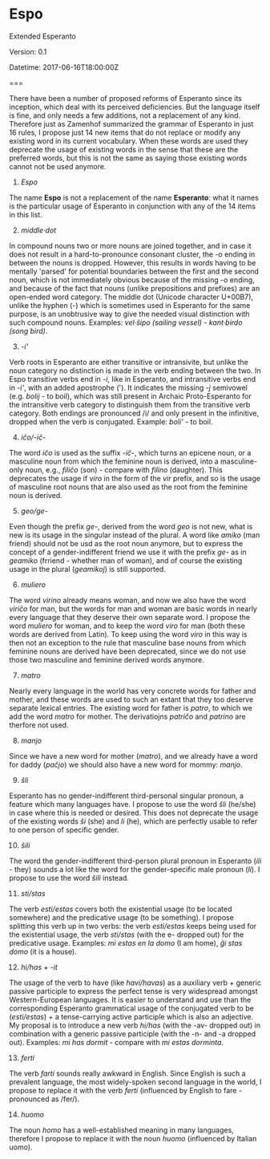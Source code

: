 # Espo

Extended Esperanto

Version: 0.1

Datetime: 2017-06-16T18:00:00Z

===

There have been a number of proposed reforms of Esperanto since its inception, which deal with its perceived deficiencies. But the language itself is fine, and only needs a few additions, not a replacement of any kind. Therefore just as Zamenhof summarized the grammar of Esperanto in just 16 rules, I propose just 14 new items that do not replace or modify any existing word in its current vocabulary. When these words are used they deprecate the usage of existing words in the sense that these are the preferred words, but this is not the same as saying those existing words cannot not be used anymore. 

1. *Espo*

The name **Espo** is not a replacement of the name **Esperanto**: what it names is the particular usage of Esperanto in conjunction with any of the 14 items in this list.

2. *middle·dot*

In compound nouns two or more nouns are joined together, and in case it does not result in a hard-to-pronounce consonant cluster, the -o ending in between the nouns is dropped. However, this results in words having to be mentally 'parsed' for potential boundaries between the first and the second noun, which is not immediately obvious because of the missing -o ending, and because of the fact that nouns (unlike prepositions and prefixes) are an open-ended word category. The middle dot (Unicode character U+00B7), unlike the hyphen (-) which is sometimes used in Esperanto for the same purpose, is an unobtrusive way to give the needed visual distinction with such compound nouns. Examples: *vel·ŝipo (sailing vessel)* - *kant·birdo (song bird)*.

3. *-i'*

Verb roots in Esperanto are either transitive or intransivite, but unlike the noun category no distinction is made in the verb ending between the two. In Espo transitive verbs end in *-i*, like in Esperanto, and intransitive verbs end in *-i'*, with an added apostrophe ('). It indicates the missing *-j* semivowel (e.g. *bolij* - to boil), which was still present in Archaic Proto-Esperanto for the intransitive verb category to distinguish them from the transitive verb category. Both endings are pronounced /i/ and only present in the infinitive, dropped when the verb is conjugated. Example: *boli'* - to boil.

4. *iĉo/-iĉ-*

The word *iĉo* is used as the suffix *-iĉ-*, which turns an epicene noun, or a masculine noun from which the feminine noun is derived, into a masculine-only noun, e.g., *filiĉo* (son) - compare with *filino* (daughter). This deprecates the usage if *viro* in the form of the *vir* prefix, and so is the usage of masculine root nouns that are also used as the root from the feminine noun is derived.

5. *geo/ge-*

Even though the prefix *ge-*, derived from the word *geo* is not new, what is new is its usage in the singular instead of the plural. A word like *amiko* (man friend) should not be usd as the root noun anymore, but to express the concept of a gender-indifferent friend we use it with the prefix *ge-* as in *geamiko* (frriend - whether man of woman), and of course the existing usage in the plural (*geamikoj*) is still supported.

6. *muliero*

The word *virino* already means woman, and now we also have the word *viriĉo* for man, but the words for man and woman are basic words in nearly every language that they deserve their own separate word. I propose the word *muliero* for woman, and to keep the word *viro* for man (both these words are derived from Latin). To keep using the word *viro* in this way is then not an exception to the rule that masculine base nouns from which feminine nouns are derived have been deprecated, since we do not use those two masculine and feminine derived words anymore.

7. *matro*

Nearly every language in the world has very concrete words for father and mother, and these words are used to such an extant that they too deserve separate lexical entries. The existing word for father is *patro*, to which we add the word *matro* for mother. The derivatiojns *patriĉo* and *patrino* are therfore not used.

8. *manjo*

Since we have a new word for mother (*matro*), and we already have a word for daddy (*paĉjo*) we should also have a new word for mommy: *manjo*.

9. *ŝli* 

Esperanto has no gender-indifferent third-personal singular pronoun, a feature which many languages have. I propose to use the word *ŝli* (he/she) in case where this is needed or desired. This does not deprecate the usage of the existing words *ŝi* (she) and *li* (he), which are perfectly usable to refer to one person of specific gender.

10. *ŝili*

The word the gender-indifferent third-person plural pronoun in Esperanto (*ili* - they) sounds a lot like the word for the gender-specific male pronoun (*li*). I propose to use the word *ŝili* instead.

11. *sti/stas*

The verb *esti/estas* covers both the existential usage (to be located somewhere) and the predicative usage (to be something). I propose splitting this verb up in two verbs: the verb *esti/estas* keeps being used for the existential usage, the verb *sti/stas* (with the e- dropped out) for the predicative usage. Examples: *mi estas en la domo* (I am home), *ĝi stas domo* (it is a house).

12. *hi/has + -it*

The usage of the verb to have (like *havi/havas*) as a auxiliary verb + generic passive participle to express the perfect tense is very widespread amongst Western-European languages. It is easier to understand and use than the corresponding Esperanto grammatical usage of the conjugated verb to be (*esti/estas*) + a tense-carrying active participle which is also an adjective. My proposal is to introduce a new verb *hi/has* (with the -av- dropped out) in combination with a generic passive participle (with the -n- and -a dropped out). Examples: *mi has dormit* - compare with *mi estas dorminta*.

13. *ferti*

The verb *farti* sounds really awkward in English. Since English is such a prevalent language, the most widely-spoken second language in the world, I propose to replace it with the verb *ferti* (influenced by English to fare - pronounced as /fer/).

14. *huomo*

The noun *homo* has a well-established meaning in many languages, therefore I propose to replace it with the noun *huomo* (influenced by Italian uomo).
